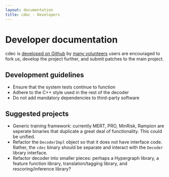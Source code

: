 ```yaml
---
layout: documentation
title: cdec - Developers
---
```

# Developer documentation

cdec is [developed on Github](http://github.com/redpony/cdec) by [many volunteers](contributors.html) users are encouraged to fork us, develop the project further, and submit patches to the main project.

## Development guidelines
* Ensure that the system tests continue to function
* Adhere to the C++ style used in the rest of the decoder
* Do not add mandatory dependencies to third-party software

## Suggested projects
* Generic training framework: currently MERT, PRO, MinRisk, Rampion are seperate binaries that duplicate a great deal of functionality. This could be unified.
* Refactor the `DecoderImpl` object so that it does not have interface code. Rather, the `cdec` binary should be separate and interact with the `Decoder` library interface.
* Refactor decoder into smaller pieces: perhaps a Hypergraph library, a feature function library, translation/tagging library, and rescoring/inference library?

